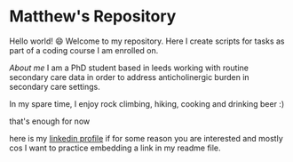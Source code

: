 # Matthew's Repository 

Hello world! :smile: Welcome to my repository. Here I create scripts for tasks as part of a coding course I am enrolled on.

*About me* I am a PhD student based in leeds working with routine secondary care data in order to address anticholinergic burden in secondary care settings. 

In my spare time, I enjoy rock climbing, hiking, cooking and drinking beer :) 

that's enough for now 

here is my [linkedin profile][link_linkedin] if for some reason you are interested and mostly cos I want to practice embedding a link in my readme file. 

[link_linkedin]: https://www.linkedin.com/in/matthew-knight-474b18141
